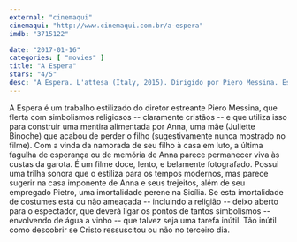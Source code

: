 ```yaml
---
external: "cinemaqui"
cinemaqui: "http://www.cinemaqui.com.br/a-espera"
imdb: "3715122"

date: "2017-01-16"
categories: [ "movies" ]
title: "A Espera"
stars: "4/5"
desc: "A Espera. L'attesa (Italy, 2015). Dirigido por Piero Messina. Escrito por Giacomo Bendotti, Ilaria Macchia, Andrea Paolo Massara, Piero Messina, Luigi Pirandello. Com Juliette Binoche (Anna), Giorgio Colangeli (Pietro), Lou de Laâge (Jeanne), Domenico Diele (Giorgio), Antonio Folletto (Paolo), Corinna Locastro (Rosa), Giovanni Anzaldo (Giuseppe)."
---
```

A Espera é um trabalho estilizado do diretor estreante Piero Messina, que flerta com simbolismos religiosos -- claramente cristãos -- e que utiliza isso para construir uma mentira alimentada por Anna, uma mãe (Juliette Binoche) que acabou de perder o filho (sugestivamente nunca mostrado no filme). Com a vinda da namorada de seu filho à casa em luto, a última fagulha de esperança ou de memória de Anna parece permanecer viva às custas da garota. É um filme doce, lento, e belamente fotografado. Possui uma trilha sonora que o estiliza para os tempos modernos, mas parece sugerir na casa imponente de Anna e seus trejeitos, além de seu empregado Pietro, uma imortalidade perene na Sicília. Se esta imortalidade de costumes está ou não ameaçada -- incluindo a religião -- deixo aberto para o espectador, que deverá ligar os pontos de tantos simbolismos -- envolvendo de água a vinho -- que talvez seja uma tarefa inútil. Tão inútil como descobrir se Cristo ressuscitou ou não no terceiro dia.
